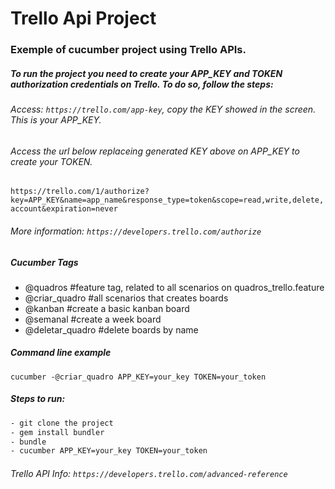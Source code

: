 # Trello Api Project

### Exemple of cucumber project using Trello APIs.

##### To run the project you need to create your APP_KEY and TOKEN authorization credentials on Trello. To do so, follow the steps:
###### Access: `https://trello.com/app-key`, copy the KEY showed in the screen. This is your APP_KEY.
###### Access the url below replaceing generated KEY above on APP_KEY to create your TOKEN.
`
https://trello.com/1/authorize?key=APP_KEY&name=app_name&response_type=token&scope=read,write,delete,account&expiration=never
`
###### More information: `https://developers.trello.com/authorize`

##### Cucumber Tags
- @quadros #feature tag, related to all scenarios on quadros_trello.feature
- @criar_quadro #all scenarios that creates boards
- @kanban #create a basic kanban board
- @semanal #create a week board
- @deletar_quadro #delete boards by name
##### Command line example
`cucumber -@criar_quadro APP_KEY=your_key TOKEN=your_token`

##### Steps to run:
```sh
- git clone the project
- gem install bundler
- bundle
- cucumber APP_KEY=your_key TOKEN=your_token
```
###### Trello API Info: `https://developers.trello.com/advanced-reference`
